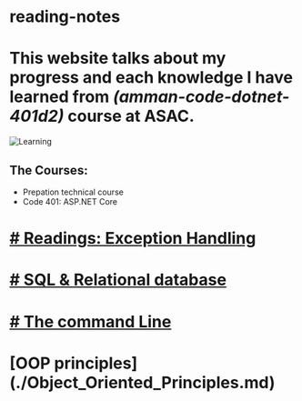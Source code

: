 # reading-notes
# This website talks about my progress and each knowledge I have learned from ***(amman-code-dotnet-401d2)*** course at ASAC.

![Learning](https://peelresearch.com/wp-content/uploads/2019/09/The-learning-brain.jpg)    

## The Courses:
+ Prepation technical course 
+ Code 401: ASP.NET Core     
# 



# [# Readings: Exception Handling](./Reading.md)

# [# SQL & Relational database](./SQLAndRelationalDatabases.md)

# [# The command Line](./TheCommandLine.md)

# [OOP principles] (./Object_Oriented_Principles.md)
